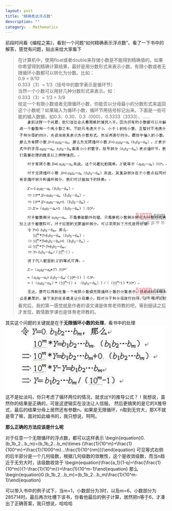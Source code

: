 ```yaml
---
layout: post
title: "精确表达浮点数"
description: ""
category: - Mathematics
---
```


前段时间看《编程之美》，看到一个问题“如何精确表示浮点数”。看了一下书中的解答，感觉有问题，贴出来给大家看下
>在计算机中，使用float或者double来存储小数是不能得到精确值的。如果你希望得到精确计算结果，最好是用分数形式来表示小数。有限小数或者无限循环小数都可以转化为分数。比如：  
>0.9 = 9/10  
>0.333（3）= 1/3（括号中的数字表示是循环节）  
>当然一个小数可以用好几种分数形式来表示。如：  
>0.333（3）= 1/3 = 3/9  
>给定一个有限小数或者无限循环小数，你能否以分母最小的分数形式来返回这个小数呢？如果输入为循环小数，循环节用括号标记出来。下面是一些可 能的输入数据，如0.3、0.30、0.3（000）、0.3333（3333）、……
![1](/assets/images/2013/float1.jpg)
![1](/assets/images/2013/float2.jpg)
看完后，我的第一感觉就是作者的语文课是体育老师教的吧，等到细读之后才发现，敢情数学课也是体育老师教的。

其实这个问题的关键就是在于**无限循环小数的处理**，看书中的处理  
![1](/assets/images/2013/float4.jpg)
这不是扯淡吗，你只考虑了循环两位的情况，就求出Y的推导公式？！我想说，虽然你的结果是正确的，可是这逻辑实在没法让人信服。
然后更搞笑的是它的X推导式，最后的结果分母上居然还有参数n，如果是无限循环，n取到无穷大，那X不就是零了嘛，面对如此编书的，我只想说，呵呵。

**那么正确的方法应该是什么呢**  

对于任意一个无限循环的浮点数，都可以这样表示
\begin{equation}0.(b_1b_2...b_m)=(b_1b_2...b_m)\times (\frac{1}{10^m}+\frac{1}{100^m}+\frac{1}{1000^m}...\frac{1}{10^{nm}})\end{equation}
可见等式右侧的后半部分是一个几何级数，根据几何级数的敛散性，这个是收敛级数，而当n趋近于无穷大时，该级数收敛于
\begin{equation}\frac{a_1}{1-q}=\frac{\frac{1}{10^m}}{1-\frac{1}{10^m}}=\frac{1}{10^m-1}\end{equation}
那么
\begin{equation}0.(b_1b_2...b_m)=(b_1b_2...b_m)\frac{1}{10^m-1}\end{equation}

可以带入书中的例子试下，当m=1，小数部分为3时，以及m=6，小数部分为285714时。最后再次吐槽下该书，你看他最后的例子计算，居然把n等于6，才凑出了正确答案，我只想说，哈哈哈